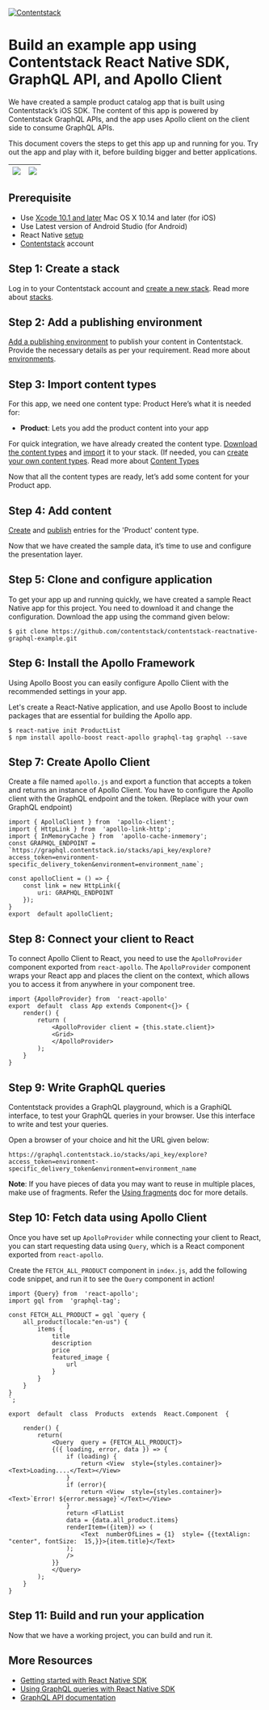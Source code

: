 [![Contentstack](https://www.contentstack.com/docs/static/images/contentstack.png)](https://www.contentstack.com/)

# Build an example app using Contentstack React Native SDK, GraphQL API, and Apollo Client
We have created a sample product catalog app that is built using Contentstack’s iOS SDK. The content of this app is powered by Contentstack GraphQL APIs, and the app uses Apollo client on the client side to consume GraphQL APIs.

This document covers the steps to get this app up and running for you. Try out the app and play with it, before building bigger and better applications.

| ![](https://github.com/contentstack/contentstack-reactnative-graphql-example/raw/master/iOS.png) |  ![](https://github.com/contentstack/contentstack-reactnative-graphql-example/raw/master/Android.png)|
|--|--|

## Prerequisite

- Use [Xcode 10.1 and later](https://developer.apple.com/xcode/) Mac OS X 10.14 and later (for iOS)
- Use Latest version of Android Studio (for Android)
- React Native [setup](https://facebook.github.io/react-native/docs/getting-started.html)
- [Contentstack](https://www.contentstack.com/) account

## Step 1: Create a stack

Log in to your Contentstack account and [create a new stack](https://www.contentstack.com/docs/guide/stack#create-a-new-stack). Read more about [stacks](https://www.contentstack.com/docs/guide/stack).

## Step 2: Add a publishing environment

[Add a publishing environment](https://www.contentstack.com/docs/guide/environments#add-an-environment) to publish your content in Contentstack. Provide the necessary details as per your requirement. Read more about [environments](https://www.contentstack.com/docs/guide/environments).

## Step 3: Import content types
For this app, we need one content type: Product Here’s what it is needed for:
-   **Product**: Lets you add the product content into your app

For quick integration, we have already created the content type. [Download the content types](https://github.com/contentstack/contentstack-reactnative-graphql-example/raw/master/ContentTypes.zip) and [import](https://www.contentstack.com/docs/guide/content-types#importing-a-content-type) it to your stack. (If needed, you can [create your own content types](https://www.contentstack.com/docs/guide/content-types#creating-a-content-type). Read more about [Content Types](https://www.contentstack.com/docs/guide/content-types)

Now that all the content types are ready, let’s add some content for your Product app.

## Step 4: Add content

[Create](https://www.contentstack.com/docs/guide/content-management#add-a-new-entry) and [publish](https://www.contentstack.com/docs/guide/content-management#publish-an-entry) entries for the 'Product' content type.

Now that we have created the sample data, it’s time to use and configure the presentation layer.

## Step 5: Clone and configure application

To get your app up and running quickly, we have created a sample React Native app for this project. You need to download it and change the configuration. Download the app using the command given below:
```
$ git clone https://github.com/contentstack/contentstack-reactnative-graphql-example.git
```
## Step 6: Install the Apollo Framework
Using Apollo Boost you can easily configure Apollo Client with the recommended settings in your app. 

Let's create a React-Native application, and use Apollo Boost to include packages that are essential for building the Apollo app.
```
$ react-native init ProductList
$ npm install apollo-boost react-apollo graphql-tag graphql --save
```
## Step 7: Create Apollo Client

Create a file named `apollo.js` and export a function that accepts a token and returns an instance of Apollo Client. You have to configure the Apollo client with the GraphQL endpoint and the token. (Replace with your own GraphQL endpoint)
```
import { ApolloClient } from  'apollo-client';  
import { HttpLink } from  'apollo-link-http';  
import { InMemoryCache } from  'apollo-cache-inmemory';  
const GRAPHQL_ENDPOINT = `https://graphql.contentstack.io/stacks/api_key/explore?access_token=environment-specific_delivery_token&environment=environment_name`;  
  
const apolloClient = () => {  
	const link = new HttpLink({  
		uri: GRAPHQL_ENDPOINT  
	});  
}  
export  default apolloClient;
```
## Step 8: Connect your client to React

To connect Apollo Client to React, you need to use the `ApolloProvider` component exported from `react-apollo`. The `ApolloProvider` component wraps your React app and places the client on the context, which allows you to access it from anywhere in your component tree.
```
import {ApolloProvider} from  'react-apollo'  
export  default  class App extends Component<{}> {  
	render() {  
		return (  
			<ApolloProvider client = {this.state.client}>  
			<Grid>  
			</ApolloProvider>  
		);  
	}  
}
```
## Step 9: Write GraphQL queries
Contentstack provides a GraphQL playground, which is a GraphiQL interface, to test your GraphQL queries in your browser. Use this interface to write and test your queries.

Open a browser of your choice and hit the URL given below:
```
https://graphql.contentstack.io/stacks/api_key/explore?access_token=environment-specific_delivery_token&environment=environment_name
  ```

**Note**: If you have pieces of data you may want to reuse in multiple places, make use of fragments. Refer the [Using fragments](https://www.apollographql.com/docs/ios/fragments.html) doc for more details.
    
## Step 10: Fetch data using Apollo Client

Once you have set up `ApolloProvider` while connecting your client to React, you can start requesting data using `Query`, which is a React component exported from `react-apollo`.

Create the `FETCH_ALL_PRODUCT` component in `index.js`, add the following code snippet, and run it to see the `Query` component in action!
```
import {Query} from  'react-apollo';  
import gql from  'graphql-tag';  
  
const FETCH_ALL_PRODUCT = gql `query {  
	all_product(locale:"en-us") {  
		items {  
			title  
			description  
			price  
			featured_image {  
				url  	
			}  
		}  
	}  
}  
`;  
  
export  default  class  Products  extends  React.Component  {  
  
	render() {  
		return(  
			<Query  query = {FETCH_ALL_PRODUCT}>  
			{({ loading, error, data }) => {  
				if (loading) {  
					return <View  style={styles.container}><Text>Loading....</Text></View>  
				}  
				if (error){  
					return <View  style={styles.container}><Text>`Error! ${error.message}`</Text></View>  
				}  
				return <FlatList  
				data = {data.all_product.items}  
				renderItem=({item}) => (  
					<Text  numberOfLines = {1}  style= {{textAlign: "center", fontSize:  15,}}>{item.title}</Text>  
				);  
				/>  
			}}  
			</Query>  
		);  
	}  
}
```
## Step 11: Build and run your application

Now that we have a working project, you can build and run it.

## More Resources
- [Getting started with React Native SDK](https://www.contentstack.com/docs/platforms/react-native)
- [Using GraphQL queries with React Native SDK](https://www.contentstack.com/docs/guide/contentstack-graphql-api/using-graphql-with-contentstack-react-native-sdk)
- [GraphQL API documentation](https://www.contentstack.com/docs/apis/graphql-content-delivery-api/)

